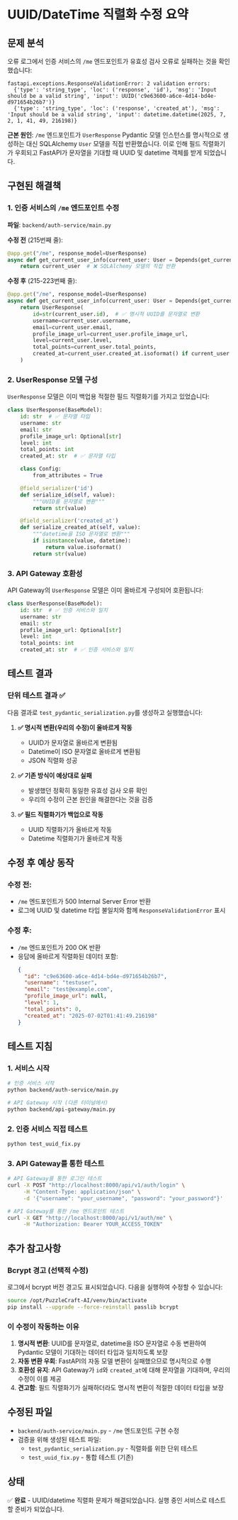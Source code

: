 # UUID/DateTime 직렬화 수정 요약

## 문제 분석

오류 로그에서 인증 서비스의 `/me` 엔드포인트가 유효성 검사 오류로 실패하는 것을 확인했습니다:

```
fastapi.exceptions.ResponseValidationError: 2 validation errors:
  {'type': 'string_type', 'loc': ('response', 'id'), 'msg': 'Input should be a valid string', 'input': UUID('c9e63600-a6ce-4d14-bd4e-d971654b26b7')}
  {'type': 'string_type', 'loc': ('response', 'created_at'), 'msg': 'Input should be a valid string', 'input': datetime.datetime(2025, 7, 2, 1, 41, 49, 216198)}
```

**근본 원인**: `/me` 엔드포인트가 `UserResponse` Pydantic 모델 인스턴스를 명시적으로 생성하는 대신 SQLAlchemy `User` 모델을 직접 반환했습니다. 이로 인해 필드 직렬화기가 우회되고 FastAPI가 문자열을 기대할 때 UUID 및 datetime 객체를 받게 되었습니다.

## 구현된 해결책

### 1. 인증 서비스의 `/me` 엔드포인트 수정

**파일**: `backend/auth-service/main.py`

**수정 전** (215번째 줄):
```python
@app.get("/me", response_model=UserResponse)
async def get_current_user_info(current_user: User = Depends(get_current_user)):
    return current_user  # ❌ SQLAlchemy 모델의 직접 반환
```

**수정 후** (215-223번째 줄):
```python
@app.get("/me", response_model=UserResponse)
async def get_current_user_info(current_user: User = Depends(get_current_user)):
    return UserResponse(
        id=str(current_user.id),  # ✅ 명시적 UUID를 문자열로 변환
        username=current_user.username,
        email=current_user.email,
        profile_image_url=current_user.profile_image_url,
        level=current_user.level,
        total_points=current_user.total_points,
        created_at=current_user.created_at.isoformat() if current_user.created_at else None  # ✅ 명시적 datetime을 ISO 문자열로 변환
    )
```

### 2. UserResponse 모델 구성

`UserResponse` 모델은 이미 백업용 적절한 필드 직렬화기를 가지고 있었습니다:

```python
class UserResponse(BaseModel):
    id: str  # ✅ 문자열 타입
    username: str
    email: str
    profile_image_url: Optional[str]
    level: int
    total_points: int
    created_at: str  # ✅ 문자열 타입

    class Config:
        from_attributes = True

    @field_serializer('id')
    def serialize_id(self, value):
        """UUID를 문자열로 변환"""
        return str(value)

    @field_serializer('created_at')
    def serialize_created_at(self, value):
        """datetime을 ISO 문자열로 변환"""
        if isinstance(value, datetime):
            return value.isoformat()
        return str(value)
```

### 3. API Gateway 호환성

API Gateway의 `UserResponse` 모델은 이미 올바르게 구성되어 호환됩니다:

```python
class UserResponse(BaseModel):
    id: str  # ✅ 인증 서비스와 일치
    username: str
    email: str
    profile_image_url: Optional[str]
    level: int
    total_points: int
    created_at: str  # ✅ 인증 서비스와 일치
```

## 테스트 결과

### 단위 테스트 결과 ✅

다음 결과로 `test_pydantic_serialization.py`를 생성하고 실행했습니다:

1. **✅ 명시적 변환(우리의 수정)이 올바르게 작동**
   - UUID가 문자열로 올바르게 변환됨
   - Datetime이 ISO 문자열로 올바르게 변환됨
   - JSON 직렬화 성공

2. **✅ 기존 방식이 예상대로 실패**
   - 발생했던 정확히 동일한 유효성 검사 오류 확인
   - 우리의 수정이 근본 원인을 해결한다는 것을 검증

3. **✅ 필드 직렬화기가 백업으로 작동**
   - UUID 직렬화기가 올바르게 작동
   - Datetime 직렬화기가 올바르게 작동

## 수정 후 예상 동작

### 수정 전:
- `/me` 엔드포인트가 500 Internal Server Error 반환
- 로그에 UUID 및 datetime 타입 불일치와 함께 `ResponseValidationError` 표시

### 수정 후:
- `/me` 엔드포인트가 200 OK 반환
- 응답에 올바르게 직렬화된 데이터 포함:
  ```json
  {
    "id": "c9e63600-a6ce-4d14-bd4e-d971654b26b7",
    "username": "testuser",
    "email": "test@example.com",
    "profile_image_url": null,
    "level": 1,
    "total_points": 0,
    "created_at": "2025-07-02T01:41:49.216198"
  }
  ```

## 테스트 지침

### 1. 서비스 시작
```bash
# 인증 서비스 시작
python backend/auth-service/main.py

# API Gateway 시작 (다른 터미널에서)
python backend/api-gateway/main.py
```

### 2. 인증 서비스 직접 테스트
```bash
python test_uuid_fix.py
```

### 3. API Gateway를 통한 테스트
```bash
# API Gateway를 통한 로그인 테스트
curl -X POST "http://localhost:8000/api/v1/auth/login" \
     -H "Content-Type: application/json" \
     -d '{"username": "your_username", "password": "your_password"}'

# API Gateway를 통한 /me 엔드포인트 테스트
curl -X GET "http://localhost:8000/api/v1/auth/me" \
     -H "Authorization: Bearer YOUR_ACCESS_TOKEN"
```

## 추가 참고사항

### Bcrypt 경고 (선택적 수정)
로그에서 bcrypt 버전 경고도 표시되었습니다. 다음을 실행하여 수정할 수 있습니다:
```bash
source /opt/PuzzleCraft-AI/venv/bin/activate
pip install --upgrade --force-reinstall passlib bcrypt
```

### 이 수정이 작동하는 이유
1. **명시적 변환**: UUID를 문자열로, datetime을 ISO 문자열로 수동 변환하여 Pydantic 모델이 기대하는 데이터 타입과 일치하도록 보장
2. **자동 변환 우회**: FastAPI의 자동 모델 변환이 실패했으므로 명시적으로 수행
3. **호환성 유지**: API Gateway가 `id`와 `created_at`에 대해 문자열을 기대하며, 우리의 수정이 이를 제공
4. **견고함**: 필드 직렬화기가 실패하더라도 명시적 변환이 적절한 데이터 타입을 보장

## 수정된 파일
- `backend/auth-service/main.py` - `/me` 엔드포인트 구현 수정
- 검증을 위해 생성된 테스트 파일:
  - `test_pydantic_serialization.py` - 직렬화를 위한 단위 테스트
  - `test_uuid_fix.py` - 통합 테스트 (기존)

## 상태
✅ **완료** - UUID/datetime 직렬화 문제가 해결되었습니다. 실행 중인 서비스로 테스트할 준비가 되었습니다.